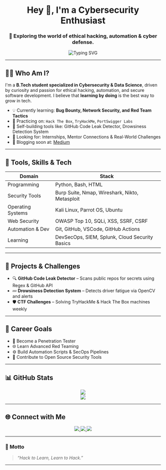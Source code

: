 <h1 align="center">Hey 👋, I'm a Cybersecurity Enthusiast</h1>
<h3 align="center">🔐 Exploring the world of ethical hacking, automation & cyber defense.</h3>

<p align="center">
  <img src="https://readme-typing-svg.herokuapp.com?color=%2300FFAB&size=24&center=true&vCenter=true&width=600&lines=Student+in+Cybersecurity;Bug+Bounty+Aspirant;Python+%7C+Linux+%7C+Tools+Lover;Active+CTF+Player;Learning+DevSecOps+Pipeline;Open+Source+Contributor" alt="Typing SVG" />
</p>

---

## 👨‍🎓 Who Am I?

I'm a **B.Tech student specialized in Cybersecurity & Data Science**, driven by curiosity and passion for ethical hacking, automation, and secure software development. I believe that **learning by doing** is the best way to grow in tech.

- 💡 Currently learning: **Bug Bounty, Network Security, and Red Team Tactics**
- 🧠 Practicing on: `Hack The Box`, `TryHackMe`, `PortSwigger Labs`
- 🌱 Self-building tools like: GitHub Code Leak Detector, Drowsiness Detection System
- 🚀 Looking for: Internships, Mentor Connections & Real-World Challenges
- 📘 Blogging soon at: [Medium](https://medium.com)

---

## 🔧 Tools, Skills & Tech

| Domain | Stack |
|--------|-------|
| Programming | Python, Bash, HTML |
| Security Tools | Burp Suite, Nmap, Wireshark, Nikto, Metasploit |
| Operating Systems | Kali Linux, Parrot OS, Ubuntu |
| Web Security | OWASP Top 10, SQLi, XSS, SSRF, CSRF |
| Automation & Dev | Git, GitHub, VSCode, GitHub Actions |
| Learning | DevSecOps, SIEM, Splunk, Cloud Security Basics |

---

## 🧠 Projects & Challenges

- 🔍 **GitHub Code Leak Detector** – Scans public repos for secrets using Regex & GitHub API
- 💤 **Drowsiness Detection System** – Detects driver fatigue via OpenCV and alerts
- 🛡️ **CTF Challenges** – Solving TryHackMe & Hack The Box machines weekly

---

## 🎯 Career Goals

- 🔐 Become a Penetration Tester
- 🌐 Learn Advanced Red Teaming
- ⚙️ Build Automation Scripts & SecOps Pipelines
- 🧪 Contribute to Open Source Security Tools

---

## 📊 GitHub Stats

<p align="center">
  <img src="https://github-readme-stats.vercel.app/api?username=yourgithubusername&show_icons=true&theme=tokyonight&hide_border=true" />
  <br/>
  <img src="https://github-readme-streak-stats.herokuapp.com/?user=yourgithubusername&theme=radical&hide_border=true" />
</p>

---

## 🌐 Connect with Me

<p align="center">
  <a href="https://www.linkedin.com/in/yourlinkedin/" target="_blank">
    <img src="https://img.shields.io/badge/LinkedIn-blue?logo=linkedin&style=for-the-badge" />
  </a>
  <a href="https://discordapp.com/users/yourdiscordid" target="_blank">
    <img src="https://img.shields.io/badge/Discord-5865F2?logo=discord&style=for-the-badge&logoColor=white" />
  </a>
  <a href="https://twitter.com/yourhandle" target="_blank">
    <img src="https://img.shields.io/badge/Twitter-1DA1F2?logo=twitter&style=for-the-badge" />
  </a>
</p>

---

### 💬 Motto

> *“Hack to Learn, Learn to Hack.”*

---

